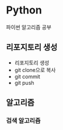# Python
파이썬 알고리즘 공부


## 리포지토리 생성
- 리포지토리 생성  
- git clone으로 복사  
- git commit  
- git push 

## 알고리즘

### 검색 알고리즘
